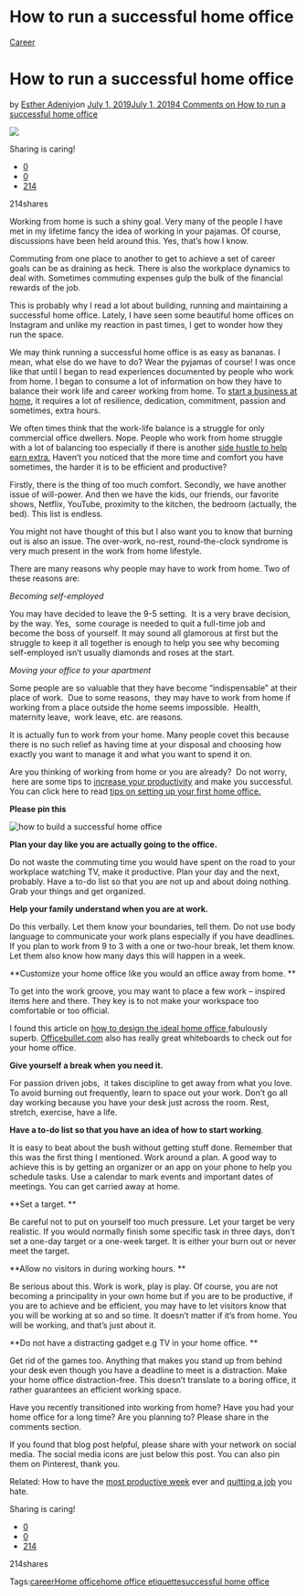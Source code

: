 # How to run a successful home office

[Career](https://estheradeniyi.com/category/career/)
# How to run a successful home office

by [Esther Adeniyi](https://estheradeniyi.com/author/esther-adeniyi/)on [July 1, 2019July 1, 2019](https://estheradeniyi.com/run-successful-home-office/)[4 Comments on How to run a successful home office](https://estheradeniyi.com/run-successful-home-office/#comments)

![](images\woman_in_home_office.jpg)

Sharing is caring!

- [0](https://www.facebook.com/sharer/sharer.php?u=https%3A%2F%2Festheradeniyi.com%2Frun-successful-home-office%2F&amp;t=How%20to%20run%20a%20successful%20home%20office)
- [0](https://twitter.com/intent/tweet?text=How%20to%20run%20a%20successful%20home%20office&amp;url=https%3A%2F%2Festheradeniyi.com%2Frun-successful-home-office%2F)
- [214](#)

214shares

Working from home is such a shiny goal. Very many of the people I have met in my lifetime fancy the idea of working in your pajamas. Of course, discussions have been held around this. Yes, that&#x2019;s how I know.

Commuting from one place to another to get to achieve a set of career goals can be as draining as heck. There is also the workplace dynamics to deal with. Sometimes commuting expenses gulp the bulk of the financial rewards of the job.

This is probably why I read a lot about building, running and maintaining a successful home office. Lately, I have seen some beautiful home offices on Instagram and unlike my reaction in past times, I get to wonder how they run the space.

We may think running a successful home office is as easy as bananas. I mean, what else do we have to do? Wear the pyjamas of course! I was once like that until I began to read experiences documented by people who work from home. I began to consume a lot of information on how they have to balance their work life and career working from home. To [start a business at home](https://smartmoneymamas.com/start-a-business/), it requires a lot of resilience, dedication, commitment, passion and sometimes, extra hours.

We often times think that the work-life balance is a struggle for only commercial office dwellers. Nope. People who work from home struggle with a lot of balancing too especially if there is another [side hustle to help earn extra.](https://www.estheradeniyi.com/17-tips-to-help-you-balance-your-full) Haven&#x2019;t you noticed that the more time and comfort you have sometimes, the harder it is to be efficient and productive?

Firstly, there is the thing of too much comfort. Secondly, we have another issue of will-power. And then we have the kids, our friends, our favorite shows, Netflix, YouTube, proximity to the kitchen, the bedroom (actually, the bed). This list is endless.

You might not have thought of this but I also want you to know that burning out is also an issue. The over-work, no-rest, round-the-clock syndrome is very much present in the work from home lifestyle.

There are many reasons why people may have to work from home. Two of these reasons are:

*Becoming self-employed*

You may have decided to leave the 9-5 setting. &#xA0;It is a very brave decision, by the way. Yes, &#xA0;some courage is needed to quit a full-time job and become the boss of yourself. It may sound all glamorous at first but the struggle to keep it all together is enough to help you see why becoming self-employed isn&#x2019;t usually diamonds and roses at the start.

*Moving your office to your apartment*

Some people are so valuable that they have become &#x201C;indispensable&#x201D; at their place of work. &#xA0;Due to some reasons, &#xA0;they may have to work from home if working from a place outside the home seems impossible. &#xA0;Health, maternity leave, &#xA0;work leave, etc. are reasons.

It is actually fun to work from your home. Many people covet this because there is no such relief as having time at your disposal and choosing how exactly you want to manage it and what you want to spend it on.

Are you thinking of working from home or you are already? &#xA0;Do not worry, &#xA0;here are some tips to [increase your productivity](https://estheradeniyi.com/how-to-batch-work-save-time-and-increase-your-productivity/) and make you successful. You can click here to read [tips on setting up your first home office.](https://www.thebalance.com/setting-up-home-office-845850)

**Please pin this**

![how to build a successful home office](images\HOW-TO-BUILD-AND-RUN-A-SUCCESSFUL-HOME-OFFICE.png)

**Plan your day like you are actually going to the office.**

Do not waste the commuting time you would have spent on the road to your workplace watching TV, make it productive. Plan your day and the next, probably. Have a to-do list so that you are not up and about doing nothing. Grab your things and get organized.

**Help your family understand when you are at work. &#xA0;**

Do this verbally. Let them know your boundaries, tell them. Do not use body language to communicate your work plans especially if you have deadlines. If you plan to work from 9 to 3 with a one or two-hour break, let them know. Let them also know how many days this will happen in a week.

**Customize your home office like you would an office away from home. **

To get into the work groove, you may want to place a few work &#x2013; inspired items here and there. They key is to not make your workspace too comfortable or too official.

I found this article on [how to design the ideal home office ](https://www.entrepreneur.com/article/202566)fabulously superb. [Officebullet.com](https://officebullet.com/) also has really great whiteboards to check out for your home office.

**Give yourself a break when you need it. &#xA0;**

For passion driven jobs, &#xA0;it takes discipline to get away from what you love. To avoid burning out frequently, learn to space out your work. Don&#x2019;t go all day working because you have your desk just across the room. Rest, stretch, exercise, have a life.

**Have a to-do list so that you have an idea of how to start working**.

It is easy to beat about the bush without getting stuff done. Remember that this was the first thing I mentioned. Work around a plan. A good way to achieve this is by getting an organizer or an app on your phone to help you schedule tasks. Use a calendar to mark events and important dates of meetings. You can get carried away at home.

**Set a target. **

Be careful not to put on yourself too much pressure. Let your target be very realistic. If you would normally finish some specific task in three days, don&#x2019;t set a one-day target or a one-week target. It is either your burn out or never meet the target.

**Allow no visitors in during working hours. **

Be serious about this. Work is work, play is play. Of course, you are not becoming a principality in your own home but if you are to be productive, if you are to achieve and be efficient, you may have to let visitors know that you will be working at so and so time. It doesn&#x2019;t matter if it&#x2019;s from home. You will be working, and that&#x2019;s just about it.

**Do not have a distracting gadget e.g TV in your home office. **

Get rid of the games too. Anything that makes you stand up from behind your desk even though you have a deadline to meet is a distraction. Make your home office distraction-free. This doesn&#x2019;t translate to a boring office, it rather guarantees an efficient working space.

Have you recently transitioned into working from home? Have you had your home office for a long time? Are you planning to? Please share in the comments section.

If you found that blog post helpful, please share with your network on social media. The social media icons are just below this post. You can also pin them on Pinterest, thank you.

Related: How to have the [most productive week](https://estheradeniyi.com/how-to-have-the-most-productive-week-ever/) ever and [quitting a job](https://estheradeniyi.com/should-you-really-quit-a-job-you-dont-like/) you hate.

Sharing is caring!

- [0](https://www.facebook.com/sharer/sharer.php?u=https%3A%2F%2Festheradeniyi.com%2Frun-successful-home-office%2F&amp;t=How%20to%20run%20a%20successful%20home%20office)
- [0](https://twitter.com/intent/tweet?text=How%20to%20run%20a%20successful%20home%20office&amp;url=https%3A%2F%2Festheradeniyi.com%2Frun-successful-home-office%2F)
- [214](#)

214shares

Tags:[career](https://estheradeniyi.com/tag/career/)[Home office](https://estheradeniyi.com/tag/home-office/)[home office etiquette](https://estheradeniyi.com/tag/home-office-etiquette/)[successful home office](https://estheradeniyi.com/tag/successful-home-office/)